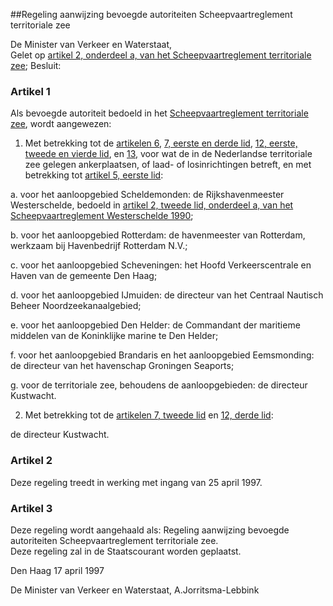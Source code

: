 <meta http-equiv='Content-Type' content='text/html; charset=utf-8' />

##Regeling aanwijzing bevoegde autoriteiten Scheepvaartreglement territoriale zee

De Minister van Verkeer en Waterstaat,  
Gelet op [artikel 2, onderdeel a, van het Scheepvaartreglement territoriale zee](../../../../../../../../AMvB/scheepvaartreglement/territoriale/zee/BWBR0007914/README.md);
Besluit:    

### Artikel  1  

Als bevoegde autoriteit bedoeld in het [Scheepvaartreglement territoriale zee](../../../../../../../../AMvB/scheepvaartreglement/territoriale/zee/BWBR0007914/README.md), wordt aangewezen: 

1. Met betrekking tot de [artikelen 6](../../../../../../../../AMvB/scheepvaartreglement/territoriale/zee/BWBR0007914/README.md), [7, eerste en derde lid](../../../../../../../../AMvB/scheepvaartreglement/territoriale/zee/BWBR0007914/README.md), [12, eerste, tweede en vierde lid](../../../../../../../../AMvB/scheepvaartreglement/territoriale/zee/BWBR0007914/README.md), en [13](../../../../../../../../AMvB/scheepvaartreglement/territoriale/zee/BWBR0007914/README.md), voor wat de in de Nederlandse territoriale zee gelegen ankerplaatsen, of laad- of losinrichtingen betreft, en met betrekking tot [artikel 5, eerste lid](../../../../../../../../AMvB/scheepvaartreglement/territoriale/zee/BWBR0007914/README.md): 

a. voor het aanloopgebied Scheldemonden: de Rijkshavenmeester Westerschelde, bedoeld in [artikel 2, tweede lid, onderdeel a, van het Scheepvaartreglement Westerschelde 1990](../../../../../../../../AMvB/scheepvaartreglement/westerschelde/1990/BWBR0005393/README.md);  

b. voor het aanloopgebied Rotterdam: de havenmeester van Rotterdam, werkzaam bij Havenbedrijf Rotterdam N.V.;  

c. voor het aanloopgebied Scheveningen: het Hoofd Verkeerscentrale en Haven van de gemeente Den Haag;  

d. voor het aanloopgebied IJmuiden: de directeur van het Centraal Nautisch Beheer Noordzeekanaalgebied;  

e. voor het aanloopgebied Den Helder: de Commandant der maritieme middelen van de Koninklijke marine te Den Helder;  

f. voor het aanloopgebied Brandaris en het aanloopgebied Eemsmonding: de directeur van het havenschap Groningen Seaports;  

g. voor de territoriale zee, behoudens de aanloopgebieden: de directeur Kustwacht.    

2. Met betrekking tot de [artikelen 7, tweede lid](../../../../../../../../AMvB/scheepvaartreglement/territoriale/zee/BWBR0007914/README.md) en [12, derde lid](../../../../../../../../AMvB/scheepvaartreglement/territoriale/zee/BWBR0007914/README.md): 

de directeur Kustwacht.      

### Artikel  2  

Deze regeling treedt in werking met ingang van 25 april 1997.  

### Artikel  3  

Deze regeling wordt aangehaald als: Regeling aanwijzing bevoegde autoriteiten Scheepvaartreglement territoriale zee.  
Deze regeling zal in de Staatscourant worden geplaatst.   

Den Haag 
17 april 1997    

De 
Minister van Verkeer en Waterstaat, 
A.Jorritsma-Lebbink    
